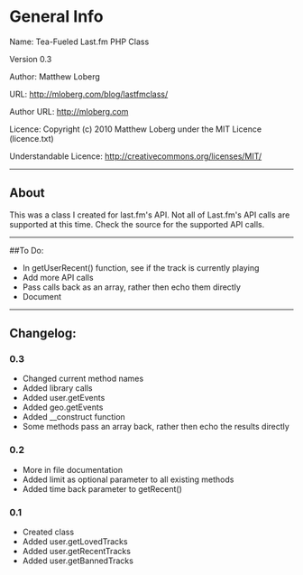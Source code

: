 # General Info

Name: Tea-Fueled Last.fm PHP Class

Version 0.3

Author: Matthew Loberg

URL: http://mloberg.com/blog/lastfmclass/

Author URL: http://mloberg.com

Licence: Copyright (c) 2010 Matthew Loberg under the MIT Licence (licence.txt)

Understandable Licence: http://creativecommons.org/licenses/MIT/

***

## About

This was a class I created for last.fm's API. Not all of Last.fm's API calls are supported at this time. Check the source for the supported API calls.

***

##To Do:

* In getUserRecent() function, see if the track is currently playing
* Add more API calls
* Pass calls back as an array, rather then echo them directly
* Document

***

## Changelog:

### 0.3

* Changed current method names
* Added library calls
* Added user.getEvents
* Added geo.getEvents
* Added __construct function
* Some methods pass an array back, rather then echo the results directly

### 0.2

* More in file documentation
* Added limit as optional parameter to all existing methods
* Added time back parameter to getRecent()

### 0.1

* Created class
* Added user.getLovedTracks
* Added user.getRecentTracks
* Added user.getBannedTracks